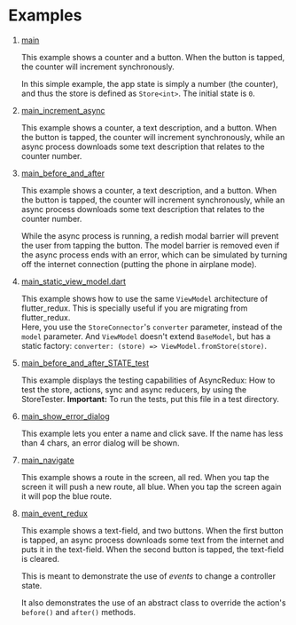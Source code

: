 # Examples

1. <a href="https://github.com/marcglasberg/async_redux/blob/master/example/lib/main.dart">main</a>

    This example shows a counter and a button.
    When the button is tapped, the counter will increment synchronously.
    
    In this simple example, the app state is simply a number (the counter),
    and thus the store is defined as `Store<int>`. The initial state is `0`.    

2. <a href="https://github.com/marcglasberg/async_redux/blob/master/example/lib/main_increment_async.dart">main_increment_async</a>
   
   This example shows a counter, a text description, and a button.
   When the button is tapped, the counter will increment synchronously,
   while an async process downloads some text description that relates
   to the counter number.  

3. <a href="https://github.com/marcglasberg/async_redux/blob/master/example/lib/main_before_and_after.dart">main_before_and_after</a>
   
    This example shows a counter, a text description, and a button.
    When the button is tapped, the counter will increment synchronously,
    while an async process downloads some text description that relates
    to the counter number.
   
    While the async process is running, a redish modal barrier will prevent
    the user from tapping the button. The model barrier is removed even if
    the async process ends with an error, which can be simulated by turning
    off the internet connection (putting the phone in airplane mode).

5. <a href="https://github.com/marcglasberg/async_redux/blob/master/example/lib/main_static_view_model.dart.dart">main_static_view_model.dart</a>

    This example shows how to use the same `ViewModel` architecture of flutter_redux.
    This is specially useful if you are migrating from flutter_redux.  
    Here, you use the `StoreConnector`'s `converter` parameter, instead of the `model` parameter.
    And `ViewModel` doesn't extend `BaseModel`, but has a static factory:
    `converter: (store) => ViewModel.fromStore(store)`.    

6. <a href="https://github.com/marcglasberg/async_redux/blob/master/example/test/main_before_and_after_STATE_test.dart">main_before_and_after_STATE_test</a>

   This example displays the testing capabilities of AsyncRedux: 
   How to test the store, actions, sync and async reducers, 
   by using the StoreTester. **Important:** To run the tests, put this file in a test directory.
 
7. <a href="https://github.com/marcglasberg/async_redux/blob/master/example/lib/main_show_error_dialog.dart">main_show_error_dialog</a>
    
    This example lets you enter a name and click save.
    If the name has less than 4 chars, an error dialog will be shown.    

8. <a href="https://github.com/marcglasberg/async_redux/blob/master/example/lib/main_navigate.dart">main_navigate</a>

    This example shows a route in the screen, all red. 
    When you tap the screen it will push a new route, all blue.
    When you tap the screen again it will pop the blue route.

9. <a href="https://github.com/marcglasberg/async_redux/blob/master/example/lib/main_event_redux.dart">main_event_redux</a>

   This example shows a text-field, and two buttons.
   When the first button is tapped, an async process downloads some text from the internet
   and puts it in the text-field.
   When the second button is tapped, the text-field is cleared.
   
   This is meant to demonstrate the use of *events* to change a controller state.
    
   It also demonstrates the use of an abstract class to override the action's `before()` and `after()` methods.
    
   
    
    
